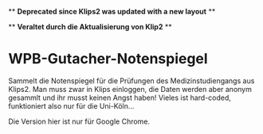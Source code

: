  \*\* **Deprecated since Klips2 was updated with a new layout** \*\*
 
 \*\* **Veraltet durch die Aktualisierung von Klip2** \*\*

# WPB-Gutacher-Notenspiegel
Sammelt die Notenspiegel für die Prüfungen des Medizinstudiengangs aus Klips2. 
Man muss zwar in Klips einloggen, die Daten werden aber anonym gesammlt und ihr musst keinen Angst haben!
Vieles ist hard-coded, funktioniert also nur für die Uni-Köln...

Die Version hier ist nur für Google Chrome.
